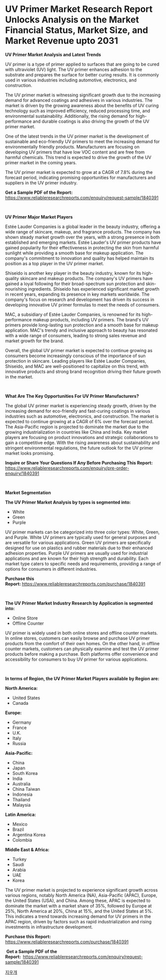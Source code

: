 <p><h1>UV Primer Market Research Report Unlocks Analysis on the Market Financial Status, Market Size, and Market Revenue upto 2031</h1></p><p><strong>UV Primer Market Analysis and Latest Trends</strong></p>
<p><p>UV primer is a type of primer applied to surfaces that are going to be cured with ultraviolet (UV) light. The UV primer enhances adhesion to the substrate and prepares the surface for better curing results. It is commonly used in various industries including automotive, electronics, and construction.</p><p>The UV primer market is witnessing significant growth due to the increasing demand for advanced coatings and adhesives in various industries. The market is driven by the growing awareness about the benefits of UV curing technology such as improved efficiency, reduced processing time, and environmental sustainability. Additionally, the rising demand for high-performance and durable coatings is also driving the growth of the UV primer market.</p><p>One of the latest trends in the UV primer market is the development of sustainable and eco-friendly UV primers to meet the increasing demand for environmentally friendly products. Manufacturers are focusing on developing UV primers that have low VOC content and are free from harmful chemicals. This trend is expected to drive the growth of the UV primer market in the coming years.</p><p>The UV primer market is expected to grow at a CAGR of 7.8% during the forecast period, indicating promising opportunities for manufacturers and suppliers in the UV primer industry.</p></p>
<p><strong>Get a Sample PDF of the Report:&nbsp;</strong> <a href="https://www.reliableresearchreports.com/enquiry/request-sample/1840391">https://www.reliableresearchreports.com/enquiry/request-sample/1840391</a></p>
<p>&nbsp;</p>
<p><strong>UV Primer Major Market Players</strong></p>
<p><p>Estée Lauder Companies is a global leader in the beauty industry, offering a wide range of skincare, makeup, and fragrance products. The company has shown steady market growth over the years, with a strong presence in both established and emerging markets. Estée Lauder's UV primer products have gained popularity for their effectiveness in protecting the skin from harmful sunlight while providing a smooth base for makeup application. The company's commitment to innovation and quality has helped maintain its position as a top player in the UV primer market.</p><p>Shiseido is another key player in the beauty industry, known for its high-quality skincare and makeup products. The company's UV primers have gained a loyal following for their broad-spectrum sun protection and skin-nourishing ingredients. Shiseido has experienced significant market growth in recent years, expanding its presence in key markets worldwide. The company's focus on research and development has driven its success in developing innovative UV primer formulas to meet the needs of consumers.</p><p>MAC, a subsidiary of Estée Lauder Companies, is renowned for its high-performance makeup products, including UV primers. The brand's UV primers provide long-lasting sun protection and a smooth base for makeup application. MAC's trendy and inclusive approach to beauty has resonated with a wide range of consumers, leading to strong sales revenue and market growth for the brand.</p><p>Overall, the global UV primer market is expected to continue growing as consumers become increasingly conscious of the importance of sun protection in skincare. Leading players like Estée Lauder Companies, Shiseido, and MAC are well-positioned to capitalize on this trend, with innovative products and strong brand recognition driving their future growth in the market.</p></p>
<p>&nbsp;</p>
<p><strong>What Are The Key Opportunities For UV Primer Manufacturers?</strong></p>
<p><p>The global UV primer market is experiencing steady growth, driven by the increasing demand for eco-friendly and fast-curing coatings in various industries such as automotive, electronics, and construction. The market is expected to continue growing at a CAGR of 6% over the forecast period. The Asia-Pacific region is projected to dominate the market due to the growing industrialization in countries like China and India. Key market players are focusing on product innovations and strategic collaborations to gain a competitive edge. With the rising awareness about sustainability and stringent environmental regulations, the future outlook for the UV primer market looks promising.</p></p>
<p><strong>Inquire or Share Your Questions If Any Before Purchasing This Report:</strong> <a href="https://www.reliableresearchreports.com/enquiry/pre-order-enquiry/1840391">https://www.reliableresearchreports.com/enquiry/pre-order-enquiry/1840391</a></p>
<p>&nbsp;</p>
<p><strong>Market Segmentation</strong></p>
<p><strong>The UV Primer Market Analysis by types is segmented into:</strong></p>
<p><ul><li>White</li><li>Green</li><li>Purple</li></ul></p>
<p><p>UV primer markets can be categorized into three color types: White, Green, and Purple. White UV primers are typically used for general purposes and are versatile for various applications. Green UV primers are specifically designed for use on plastics and rubber materials due to their enhanced adhesion properties. Purple UV primers are usually used for industrial applications and are known for their high strength and durability. Each market type caters to specific needs and requirements, providing a range of options for consumers in different industries.</p></p>
<p><strong>Purchase this Report:&nbsp;</strong><a href="https://www.reliableresearchreports.com/purchase/1840391">https://www.reliableresearchreports.com/purchase/1840391</a></p>
<p>&nbsp;</p>
<p><strong>The UV Primer Market Industry Research by Application is segmented into:</strong></p>
<p><ul><li>Online Store</li><li>Offline Counter</li></ul></p>
<p><p>UV primer is widely used in both online stores and offline counter markets. In online stores, customers can easily browse and purchase UV primer products from the comfort of their own homes. On the other hand, in offline counter markets, customers can physically examine and test the UV primer products before making a purchase. Both platforms offer convenience and accessibility for consumers to buy UV primer for various applications.</p></p>
<p>&nbsp;</p>
<p><strong>In terms of Region, the UV Primer Market Players available by Region are:</strong></p>
<p>
    <p> <strong> North America: </strong>
        <ul>
            <li>United States</li>
            <li>Canada</li>
        </ul>
        </p> 
    <p> <strong> Europe: </strong>
        <ul>
            <li>Germany</li>
            <li>France</li>
            <li>U.K.</li>
            <li>Italy</li>
            <li>Russia</li>
        </ul>
        </p> 
    <p> <strong> Asia-Pacific: </strong>
        <ul>
            <li>China</li>
            <li>Japan</li>
            <li>South Korea</li>
            <li>India</li>
            <li>Australia</li>
            <li>China Taiwan</li>
            <li>Indonesia</li>
            <li>Thailand</li>
            <li>Malaysia</li>
        </ul>
        </p> 
    <p> <strong> Latin America: </strong>
        <ul>
            <li>Mexico</li>
            <li>Brazil</li>
            <li>Argentina Korea</li>
            <li>Colombia</li>
        </ul>
        </p> 
    <p> <strong> Middle East & Africa: </strong>
        <ul>
            <li>Turkey</li>
            <li>Saudi</li>
            <li>Arabia</li>
            <li>UAE</li>
            <li>Korea</li>
        </ul>
    </p>
    </p>
<p><p>The UV primer market is projected to experience significant growth across various regions, notably North America (NA), Asia-Pacific (APAC), Europe, the United States (USA), and China. Among these, APAC is expected to dominate the market with a market share of 35%, followed by Europe at 25%, North America at 20%, China at 15%, and the United States at 5%. This indicates a trend towards increasing demand for UV primers in the APAC region, driven by factors such as rapid industrialization and rising investments in infrastructure development.</p></p>
<p><strong>Purchase this Report: </strong><a href="https://www.reliableresearchreports.com/purchase/1840391">https://www.reliableresearchreports.com/purchase/1840391</a></p>
<p>&nbsp;<strong>Get a Sample PDF of the Report:&nbsp;&nbsp;</strong><a href="https://www.reliableresearchreports.com/enquiry/request-sample/1840391">https://www.reliableresearchreports.com/enquiry/request-sample/1840391</a></p>
<p><strong></strong></p>
<p><p><a href="https://github.com/mpodehpw07370073/Market-Research-Report-List-1/blob/main/19442145549.md">지우개</a></p></p>